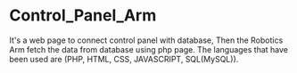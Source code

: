 # Control_Panel_Arm
It's a web page to connect control panel with database, Then the Robotics Arm fetch the data from database using php page.
The languages that have been used are (PHP, HTML, CSS, JAVASCRIPT, SQL(MySQL)).
